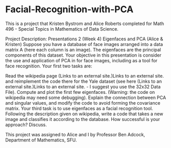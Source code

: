 # Facial-Recognition-with-PCA

This is a project that Kristen Bystrom and Alice Roberts completed for Math 496 - Special Topics in Mathematics of Data Science.

Project Description:
Presentations 2 (Week 4)
Eigenfaces and PCA (Alice & Kristen)
Suppose you have a database of face images arranged into a data matrix A (here each column is an image). The eigenfaces are the principal components of this dataset. Your objective in this presentation is consider the use and application of PCA in for face images, including as a tool for face recognition. Your first two tasks are:

Read the wikipedia page (Links to an external site.)Links to an external site. and reimplement the code there for the Yale dataset (see here (Links to an external site.)Links to an external site. - I suggest you use the 32x32 Data File). Compute and plot the first few eigenfaces. (Warning: the code on wikipedia may need some debugging).
Explain the connection between PCA and singular values, and modify the code to avoid forming the covariance matrix.
Your third task is to use eigenfaces as a facial recognition tool. Following the description given on wikipedia, write a code that takes a new image and classifies it according to the database. How successful is your approach? Discuss.

This project was assigned to Alice and I by Professor Ben Adcock, Department of Mathematics, SFU.

